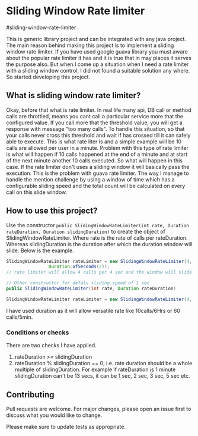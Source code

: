 # Sliding Window Rate limiter
\#sliding-window-rate-limiter

This is generic library project and can be integrated with any java project. The main reason behind making this project is to implement a sliding window rate limiter. If you have used google guava library you must aware about the popular rate limiter it has and it is true that in may places it serves the purpose also. But when I come up a situation when I need a rate limiter with a sliding window control, I did not found a suitable solution any where. So started developing this project.

## What is sliding window rate limiter?
Okay, before that what is rate limiter. In real life many api, DB call or method calls are throttled, means you cant call a particular service more that the configured value. If you call more that the threshold value, you will get a response with message "too many calls". To handle this situation, so that your calls never cross this threshold and wait if has crossed till it can safely able to execute. This is what rate liter is and a simple example will be 10 calls are allowed per user in a minute. Problem with this type of rate limiter is what will happen if 10 calls happened at the end of a minute and at start of the next minute another 10 calls executed. So what will happen in this case. If the rate limiter don't uses a sliding window it will basically pass the execution. This is the problem with guava rate limiter. 
The way I manage to handle the mention challenge by using a window of time which has a configurable sliding speed and the total count will be calculated on every call on this slide window. 

## How to use this project?

Use the constructor `public SlidingWindowRateLimiter(int rate, Duration rateDuration, Duration slidingDuration)` to create the object of SlidingWindowRateLimiter. Where rate is the rate of calls per rateDuration. Whereas slidingDuration is the duration after which the duration window will slide. Below is the example.

```java
SlidingWindowRateLimiter rateLimiter = new SlidingWindowRateLimiter(4, Duration.ofSeconds(4),
                Duration.ofSeconds(2));
// rate limiter will allow 4 calls per 4 sec and the window will slide after every 2 secs. 
```

```java
// Other constructor for defalu sliding speed of 1 sec
public SlidingWindowRateLimiter(int rate, Duration rateDuration)

SlidingWindowRateLimiter rateLimiter = new SlidingWindowRateLimiter(4, Duration.ofSeconds(4));
```
I have used duration as it will allow versatile rate like 10calls/6Hrs or 60 calls/5min.

### Conditions or checks
There are two checks I have applied.
1. rateDuration >= slidingDuration
2. rateDuration % slidingDuration == 0; i.e. rate duration should be a whole multiple of slidingDuration. For example if rateDuration is 1 minute slidingDuration can't be 13 secs, it can be 1 sec, 2 sec, 3 sec, 5 sec etc.


## Contributing
Pull requests are welcome. For major changes, please open an issue first to discuss what you would like to change.

Please make sure to update tests as appropriate.
